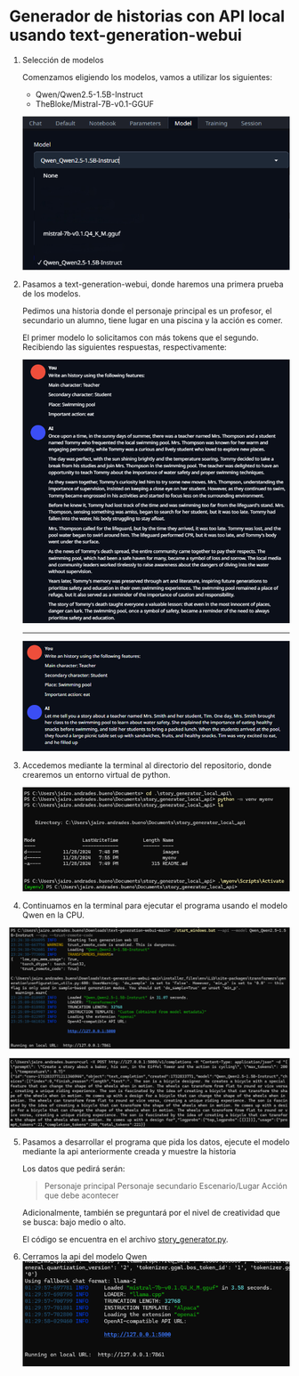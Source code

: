 # Generador de historias con API local usando text-generation-webui

1. Selección de modelos

   Comenzamos eligiendo los modelos, vamos a utilizar los siguientes:

   * Qwen/Qwen2.5-1.5B-Instruct
   * TheBloke/Mistral-7B-v0.1-GGUF
   
   ![Modelos descargados](images/models.png)

2. Pasamos a text-generation-webui, donde haremos una primera prueba de los modelos.
   
   Pedimos una historia donde el personaje principal es un profesor, el secundario un alumno, tiene lugar en una piscina y la acción es comer.

   El primer modelo lo solicitamos con más tokens que el segundo. Recibiendo las siguientes respuestas, respectivamente:

   ![Qwen story](images/qwen_story.png)

   -------------------------------------------------------------------------------------------------------------------------------------------

   ![Mistral story](images/mistral_story.png)

3. Accedemos mediante la terminal al directorio del repositorio, donde crearemos un entorno virtual de python.

   ![Creación entorno virtual](images/env_terminal.png)

4.  Continuamos en la terminal para ejecutar el programa usando el modelo Qwen en la CPU.

   ![Qwen model api](images/qwen_api.png)
   
   ![Qwen model test](images/qwen_api_test.png)
   
5. Pasamos a desarrollar el programa que pida los datos, ejecute el modelo mediante la api anteriormente creada y muestre la historia 

   Los datos que pedirá serán:

      > Personaje principal
      > Personaje secundario
      > Escenario/Lugar
      > Acción que debe acontecer

   Adicionalmente, también se preguntará por el nivel de creatividad que se busca: bajo medio o alto.

   El código se encuentra en el archivo [story_generator.py](story_generator.py).



7. Cerramos la api del modelo Qwen 
   ![Mistral model api](images/mistral_api.png)
